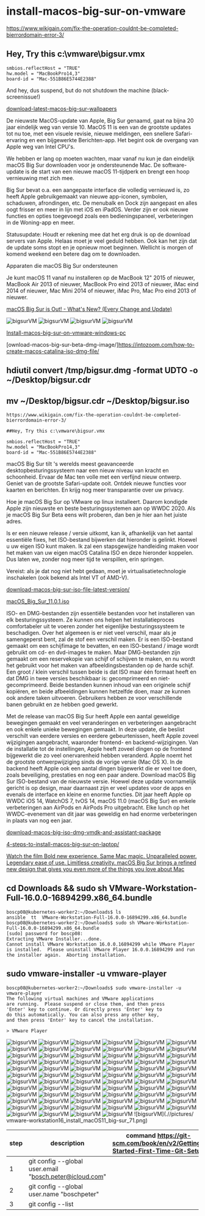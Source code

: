 # install-macos-big-sur-on-vmware

https://www.wikigain.com/fix-the-operation-couldnt-be-completed-bierrordomain-error-3/

## Hey, Try this c:\vmware\bigsur.vmx

````
smbios.reflectHost = "TRUE"
hw.model = "MacBookPro14,3"
board-id = "Mac-551B86E5744E2388"
````
And hey, dus suspend, but do not shutdown the machine (black-screenissue!) 


[download-latest-macos-big-sur-wallpapers](https://9to5mac.com/2020/10/14/download-latest-macos-big-sur-wallpapers-here-ahead-of-public-release/#jp-carousel-672895)

De nieuwste MacOS-update van Apple, Big Sur genaamd, gaat na bijna 20 jaar eindelijk weg van versie 10. 
MacOS 11 is een van de grootste updates tot nu toe, met een visuele revisie, nieuwe meldingen, 
een snellere Safari-ervaring en een bijgewerkte Berichten-app. 
Het begint ook de overgang van Apple weg van Intel CPU's.

We hebben er lang op moeten wachten, maar vanaf nu kun je dan eindelijk macOS Big Sur downloaden voor je ondersteunende Mac. 
De software-update is de start van een nieuwe macOS 11-tijdperk en brengt een hoop vernieuwing met zich mee.

Big Sur bevat o.a. een aangepaste interface die volledig vernieuwd is, zo heeft Apple gebruikgemaakt 
van nieuwe app-iconen, symbolen, schaduwen, afrondingen, etc. De menubalk en Dock zijn aangepast 
en alles oogt frisser en meer in lijn met iOS en iPadOS. Verder zijn er ook nieuwe 
functies en opties toegevoegd zoals een bedieningspaneel, verbeteringen in de Woning-app en meer.

Statusupdate: Houdt er rekening mee dat het erg druk is op de download servers van Apple. 
Helaas moet je veel geduld hebben. Ook kan het zijn dat de update soms stopt en je opnieuw moet beginnen.
Wellicht is morgen of komend weekend een betere dag om te downloaden.

Apparaten die macOS Big Sur ondersteunen

Je kunt macOS 11 vanaf nu installeren op de MacBook 12" 2015 of nieuwer, MacBook Air 2013 of nieuwer,
MacBook Pro eind 2013 of nieuwer, iMac eind 2014 of nieuwer, Mac Mini 2014 of nieuwer, iMac Pro, Mac Pro eind 2013 of nieuwer.

[macOS Big Sur is Out! - What's New? (Every Change and Update)](https://youtu.be/orKd7GVtAB0)

![bigsurVM](.//pictures/vmware-workstation16_install_macOS11_big-sur_00.png)
![bigsurVM](.//pictures/vmware-workstation16_install_macOS11_big-sur_71.png)
![bigsurVM](.//pictures/vmware-workstation16_install_macOS10_catlina_72.png)
![bigsurVM](.//pictures/vmware-workstation16_install_macOS11_big-sur_71.png)


[Install-macos-big-sur-on-vmware-windows-pc](https://www.wikigain.com/install-macos-big-sur-on-vmware-windows-pc/)

[ownload-macos-big-sur-beta-dmg-image/]https://intozoom.com/how-to-create-macos-catalina-iso-dmg-file/

## hdiutil convert /tmp/bigsur.dmg -format UDTO -o ~/Desktop/bigsur.cdr
## mv ~/Desktop/bigsur.cdr ~/Desktop/bigsur.iso

````
https://www.wikigain.com/fix-the-operation-couldnt-be-completed-bierrordomain-error-3/

##Hey, Try this c:\vmware\bigsur.vmx

smbios.reflectHost = "TRUE"
hw.model = "MacBookPro14,3"
board-id = "Mac-551B86E5744E2388"
````

macOS Big Sur tilt 's werelds meest geavanceerde desktopbesturingssysteem naar een nieuw niveau van kracht en schoonheid. Ervaar de Mac ten volle met een verfijnd nieuw ontwerp. Geniet van de grootste Safari-update ooit. Ontdek nieuwe functies voor kaarten en berichten. En krijg nog meer transparantie over uw privacy.


Hoe je macOS Big Sur op VMware op linux installeert. 
Daarom kondigde Apple zijn nieuwste en beste besturingssystemen aan op WWDC 2020. Als je macOS Big Sur Beta eens wilt proberen, dan ben je hier aan het juiste adres.

ls er een nieuwe release / versie uitkomt, kan ik, afhankelijk van het aantal essentiële fixes, het ISO-bestand bijwerken dat hieronder is gelinkt. Hoewel u uw eigen ISO kunt maken. Ik zal een stapsgewijze handleiding maken voor het maken van uw eigen macOS Catalina ISO en deze hieronder koppelen. Dus laten we, zonder nog meer tijd te verspillen, erin springen.

Vereist: als je dat nog niet hebt gedaan, moet je virtualisatietechnologie inschakelen (ook bekend als Intel VT of AMD-V).

[download-macos-big-sur-iso-file-latest-version/](https://techsprobe.com/download-macos-big-sur-iso-file-latest-version/)


[macOS_Big_Sur_11.0.1.iso](https://www.mediafire.com/file/dbfod9u5q9ii9nd/macOS_Big_Sur_11.0.1_%252820B29%2529.iso/file)

ISO- en DMG-bestanden zijn essentiële bestanden voor het installeren van elk besturingssysteem. Ze kunnen ons helpen het installatieproces comfortabeler uit te voeren zonder het eigenlijke besturingssysteem te beschadigen. Over het algemeen is er niet veel verschil, maar als je samengeperst bent, zal de stof een verschil maken. Er is een ISO-bestand gemaakt om een ​​schijfimage te bevatten, en een ISO-bestand / image wordt gebruikt om cd- en dvd-images te maken. Maar DMG-bestanden zijn gemaakt om een ​​reservekopie van schijf of schijven te maken, en nu wordt het gebruikt voor het maken van afbeeldingsbestanden op de harde schijf. Een groot / klein verschil tussen beide is dat ISO maar één formaat heeft en dat DMG in twee versies beschikbaar is: gecomprimeerd en niet-gecomprimeerd. Beide bestanden kunnen inhoud van een originele schijf kopiëren, en beide afbeeldingen kunnen hetzelfde doen, maar ze kunnen ook andere taken uitvoeren. Gebruikers hebben ze voor verschillende banen gebruikt en ze hebben goed gewerkt.

Met de release van macOS Big Sur heeft Apple een aantal geweldige bewegingen gemaakt en veel veranderingen en verbeteringen aangebracht en ook enkele unieke bewegingen gemaakt. In deze update, die beslist verschilt van eerdere versies en eerdere gebeurtenissen, heeft Apple zoveel wijzigingen aangebracht, waaronder frontend- en backend-wijzigingen. Van de installatie tot de instellingen, Apple heeft zoveel dingen op de frontend bijgewerkt die zo veel onervarenheid hebben veranderd. Apple noemt het de grootste ontwerpwijziging sinds de vorige versie (Mac OS X). In de backend heeft Apple ook een aantal dingen bijgewerkt die er veel toe doen, zoals beveiliging, prestaties en nog een paar andere. Download macOS Big Sur ISO-bestand van de nieuwste versie.
Hoewel deze update voornamelijk gericht is op design, maar daarnaast zijn er veel updates voor de apps en evenals de interface en kleine en enorme functies. Dit jaar heeft Apple op WWDC iOS 14, WatchOS 7, tvOS 14,  macOS 11.0 (macOS Big Sur)  en enkele verbeteringen aan AirPods en AirPods Pro uitgebracht. Elke lunch op het WWDC-evenement van dit jaar was geweldig en had enorme verbeteringen in plaats van nog een jaar.

[download-macos-big-iso-dmg-vmdk-and-assistant-package](https://intozoom.com/download-macos-big-iso-dmg-vmdk-and-assistant-package/)


[4-steps-to-install-macos-big-sur-on-laptop/](https://intozoom.com/4-steps-to-install-macos-big-sur-on-laptop/)



[Watch the film Bold new experience. Same Mac magic. Unparalleled power. Legendary ease of use. Limitless creativity. macOS Big Sur brings a refined new design that gives you even more of the things you love about Mac](https://www.apple.com/105/media/us/macos/big-sur/2020/f14b0c7e-9f7e-4b9f-bd0c-b4b86ee46c92/films/design/macos-design-tpl-cc-us-2020_1280x720h.m3u8)



## cd Downloads && sudo sh VMware-Workstation-Full-16.0.0-16894299.x86_64.bundle

````
boscp08@kubernetes-worker2:~/Downloads$ ls
ansible  tt  VMware-Workstation-Full-16.0.0-16894299.x86_64.bundle
boscp08@kubernetes-worker2:~/Downloads$ sudo sh VMware-Workstation-Full-16.0.0-16894299.x86_64.bundle
[sudo] password for boscp08: 
Extracting VMware Installer...done.
Cannot install VMware Workstation 16.0.0.16894299 while VMware Player
is installed.  Please uninstall VMware Player 16.0.0.16894299 and run
the installer again.  Aborting installation.
````

## sudo vmware-installer -u vmware-player

````
boscp08@kubernetes-worker2:~/Downloads$ sudo vmware-installer -u vmware-player
The following virtual machines and VMware applications
are running.  Please suspend or close them, and then press
'Enter' key to continue. Or directly press 'Enter' key to
do this automatically. You can also press any other key,
and then press 'Enter' key to cancel the installation.

> VMware Player

````




![bigsurVM](.//pictures/vmware-workstation16_install_macOS11_big-sur_01.png)
![bigsurVM](.//pictures/vmware-workstation16_install_macOS11_big-sur_02.png)
![bigsurVM](.//pictures/vmware-workstation16_install_macOS11_big-sur_03.png)
![bigsurVM](.//pictures/vmware-workstation16_install_macOS11_big-sur_04.png)
![bigsurVM](.//pictures/vmware-workstation16_install_macOS11_big-sur_05.png)
![bigsurVM](.//pictures/vmware-workstation16_install_macOS11_big-sur_06.png)
![bigsurVM](.//pictures/vmware-workstation16_install_macOS11_big-sur_07.png)
![bigsurVM](.//pictures/vmware-workstation16_install_macOS11_big-sur_08.png)
![bigsurVM](.//pictures/vmware-workstation16_install_macOS11_big-sur_09.png)
![bigsurVM](.//pictures/vmware-workstation16_install_macOS11_big-sur_10.png)
![bigsurVM](.//pictures/vmware-workstation16_install_macOS11_big-sur_11.png)
![bigsurVM](.//pictures/vmware-workstation16_install_macOS11_big-sur_12.png)
![bigsurVM](.//pictures/vmware-workstation16_install_macOS11_big-sur_13.png)
![bigsurVM](.//pictures/vmware-workstation16_install_macOS11_big-sur_14.png)
![bigsurVM](.//pictures/vmware-workstation16_install_macOS11_big-sur_15.png)
![bigsurVM](.//pictures/vmware-workstation16_install_macOS11_big-sur_16.png)
![bigsurVM](.//pictures/vmware-workstation16_install_macOS11_big-sur_17.png)
![bigsurVM](.//pictures/vmware-workstation16_install_macOS11_big-sur_18.png)
![bigsurVM](.//pictures/vmware-workstation16_install_macOS11_big-sur_19.png)
![bigsurVM](.//pictures/vmware-workstation16_install_macOS11_big-sur_20.png)
![bigsurVM](.//pictures/vmware-workstation16_install_macOS11_big-sur_21.png)
![bigsurVM](.//pictures/vmware-workstation16_install_macOS11_big-sur_22.png)
![bigsurVM](.//pictures/vmware-workstation16_install_macOS11_big-sur_23.png)
![bigsurVM](.//pictures/vmware-workstation16_install_macOS11_big-sur_24.png)
![bigsurVM](.//pictures/vmware-workstation16_install_macOS11_big-sur_25.png)
![bigsurVM](.//pictures/vmware-workstation16_install_macOS11_big-sur_26.png)
![bigsurVM](.//pictures/vmware-workstation16_install_macOS11_big-sur_27.png)
![bigsurVM](.//pictures/vmware-workstation16_install_macOS11_big-sur_28.png)
![bigsurVM](.//pictures/vmware-workstation16_install_macOS11_big-sur_29.png)
![bigsurVM](.//pictures/vmware-workstation16_install_macOS11_big-sur_30.png)
![bigsurVM](.//pictures/vmware-workstation16_install_macOS11_big-sur_31.png)
![bigsurVM](.//pictures/vmware-workstation16_install_macOS11_big-sur_32.png)
![bigsurVM](.//pictures/vmware-workstation16_install_macOS11_big-sur_33.png)
![bigsurVM](.//pictures/vmware-workstation16_install_macOS11_big-sur_34.png)
![bigsurVM](.//pictures/vmware-workstation16_install_macOS11_big-sur_35.png)
![bigsurVM](.//pictures/vmware-workstation16_install_macOS11_big-sur_36.png)
![bigsurVM](.//pictures/vmware-workstation16_install_macOS11_big-sur_37.png)
![bigsurVM](.//pictures/vmware-workstation16_install_macOS11_big-sur_38.png)
![bigsurVM](.//pictures/vmware-workstation16_install_macOS11_big-sur_39.png)
![bigsurVM](.//pictures/vmware-workstation16_install_macOS11_big-sur_40.png)
![bigsurVM](.//pictures/vmware-workstation16_install_macOS11_big-sur_41.png)
![bigsurVM](.//pictures/vmware-workstation16_install_macOS11_big-sur_42.png)
![bigsurVM](.//pictures/vmware-workstation16_install_macOS11_big-sur_43.png)
![bigsurVM](.//pictures/vmware-workstation16_install_macOS11_big-sur_44.png)
![bigsurVM](.//pictures/vmware-workstation16_install_macOS11_big-sur_45.png)
![bigsurVM](.//pictures/vmware-workstation16_install_macOS11_big-sur_46.png)
![bigsurVM](.//pictures/vmware-workstation16_install_macOS11_big-sur_47.png)
![bigsurVM](.//pictures/vmware-workstation16_install_macOS11_big-sur_48.png)
![bigsurVM](.//pictures/vmware-workstation16_install_macOS11_big-sur_49.png)
![bigsurVM](.//pictures/vmware-workstation16_install_macOS11_big-sur_50.png)
![bigsurVM](.//pictures/vmware-workstation16_install_macOS11_big-sur_51.png)
![bigsurVM](.//pictures/vmware-workstation16_install_macOS11_big-sur_52.png)
![bigsurVM](.//pictures/vmware-workstation16_install_macOS11_big-sur_53.png)
![bigsurVM](.//pictures/vmware-workstation16_install_macOS11_big-sur_54.png)
![bigsurVM](.//pictures/vmware-workstation16_install_macOS11_big-sur_55.png)
![bigsurVM](.//pictures/vmware-workstation16_install_macOS11_big-sur_56.png)
![bigsurVM](.//pictures/vmware-workstation16_install_macOS11_big-sur_57.png)
![bigsurVM](.//pictures/vmware-workstation16_install_macOS11_big-sur_58.png)
![bigsurVM](.//pictures/vmware-workstation16_install_macOS11_big-sur_59.png)
![bigsurVM](.//pictures/vmware-workstation16_install_macOS11_big-sur_60.png)
![bigsurVM](.//pictures/vmware-workstation16_install_macOS11_big-sur_61.png)
![bigsurVM](.//pictures/vmware-workstation16_install_macOS11_big-sur_62.png)
![bigsurVM](.//pictures/vmware-workstation16_install_macOS11_big-sur_63.png)
![bigsurVM](.//pictures/vmware-workstation16_install_macOS11_big-sur_64.png)
![bigsurVM](.//pictures/vmware-workstation16_install_macOS11_big-sur_65.png)
![bigsurVM](.//pictures/vmware-workstation16_install_macOS11_big-sur_66.png)
![bigsurVM](.//pictures/vmware-workstation16_install_macOS11_big-sur_67.png)
![bigsurVM](.//pictures/vmware-workstation16_install_macOS11_big-sur_68.png)
![bigsurVM](.//pictures/vmware-workstation16_install_macOS11_big-sur_69.png)
![bigsurVM](.//pictures/vmware-workstation16_install_macOS11_big-sur_70.png)
![bigsurVM](.//pictures/  vmware-workstation16_install_macOS11_big-sur_71.png)

|step|description|command https://git-scm.com/book/en/v2/Getting-Started-First-Time-Git-Setup |
|--|------------|----------------|
|1|git config --global user.email "bosch.peter@icloud.com" |
|2|git config --global user.name "boschpeter" |
|3|git config --list|
